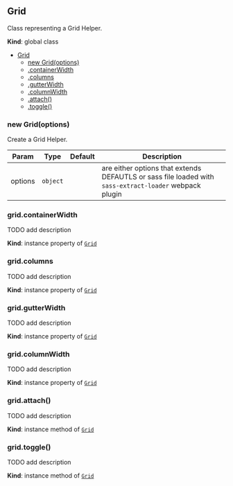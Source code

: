 <a name="Grid"></a>

## Grid
Class representing a Grid Helper.

**Kind**: global class  

* [Grid](#Grid)
    * [new Grid(options)](#new_Grid_new)
    * [.containerWidth](#Grid+containerWidth)
    * [.columns](#Grid+columns)
    * [.gutterWidth](#Grid+gutterWidth)
    * [.columnWidth](#Grid+columnWidth)
    * [.attach()](#Grid+attach)
    * [.toggle()](#Grid+toggle)

<a name="new_Grid_new"></a>

### new Grid(options)
Create a Grid Helper.


| Param | Type | Default | Description |
| --- | --- | --- | --- |
| options | <code>object</code> | <code></code> | are either options that extends DEFAUTLS or sass file loaded with `sass-extract-loader` webpack plugin |

<a name="Grid+containerWidth"></a>

### grid.containerWidth
TODO add description

**Kind**: instance property of [<code>Grid</code>](#Grid)  
<a name="Grid+columns"></a>

### grid.columns
TODO add description

**Kind**: instance property of [<code>Grid</code>](#Grid)  
<a name="Grid+gutterWidth"></a>

### grid.gutterWidth
TODO add description

**Kind**: instance property of [<code>Grid</code>](#Grid)  
<a name="Grid+columnWidth"></a>

### grid.columnWidth
TODO add description

**Kind**: instance property of [<code>Grid</code>](#Grid)  
<a name="Grid+attach"></a>

### grid.attach()
TODO add description

**Kind**: instance method of [<code>Grid</code>](#Grid)  
<a name="Grid+toggle"></a>

### grid.toggle()
TODO add description

**Kind**: instance method of [<code>Grid</code>](#Grid)  
